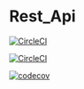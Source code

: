 # Rest_Api
[![CircleCI](https://circleci.com/gh/bergony/Rest_Api.svg?style=svg)](https://circleci.com/gh/bergony/Rest_Api)

[![CircleCI](https://circleci.com/gh/bergony/Rest_Api/tree/Rest_Api.svg?style=svg)](https://circleci.com/gh/bergony/Rest_Api/tree/teesloane-patch-5)

[![codecov](https://codecov.io/gh/bergony/Rest_Api/branch/master/graph/badge.svg?token=tOiNDKSqs0)](https://codecov.io/gh/bergony/Rest_Api)